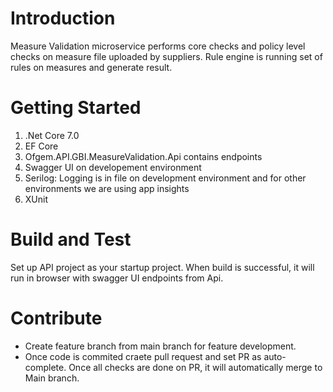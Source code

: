 # Introduction 
Measure Validation microservice performs core checks and policy level checks on measure file uploaded by suppliers. 
Rule engine is running set of rules on measures and generate result.

# Getting Started
1. .Net Core 7.0
2. EF Core
3. Ofgem.API.GBI.MeasureValidation.Api contains endpoints
4. Swagger UI on developement environment
5. Serilog: Logging is in file on development environment and for other environments we are using app insights
6. XUnit

# Build and Test
Set up API project as your startup project. When build is successful, it will run in browser with swagger UI endpoints from Api.

# Contribute
- Create feature branch from main branch for feature development. 
- Once code is commited craete pull request and set PR as auto-complete. Once all checks are done on PR, it will automatically merge to Main branch.



